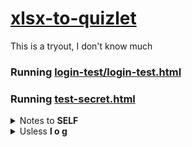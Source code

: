 # [xlsx-to-quizlet](https://hearkour.github.io/xlsx-to-quizlet/)

This is a tryout, I don't know much

### Running [login-test/login-test.html](https://hearkour.github.io/xlsx-to-quizlet/login-test/login-test.html)

### Running [test-secret.html](https://hearkour.github.io/xlsx-to-quizlet/test-secret.html)

<details>
  <summary>Notes to <b>SELF</b></summary>

  - Add empty .nojekyll file to use node_modules files

  - These are the same:

  ```javascript
  // onload
  XLSXreader.addEventListener('load', function(e) { });
  XLSXreader.onload = function(e) { };
  
  // onchange
  function handleFileSelect(e) { };
  XLSX_input.addEventListener('change', handleFileSelect, false);
  
  XLSX_input.onchange = function(e) { };
  ```
</details>

<details>
  <summary>Usless <b>l o g</b></summary>
  
  - Restored issue-env files: <b>branch not working</b>
  
  - `❌ Uncaught ReferenceError: process is not defined ..`
  
    ~~Process is <b>NEVER</b> defined~~
  
  - `Deploy`ment:
    ```yaml
      # Not working
    - name: Deploy
      uses: JamesIves/github-pages-deploy-action@releases/v3  
    ```
    ```yaml
      # Working
    - name: Deploy
      uses: actions/checkout@v2
    ```
  
</details>
